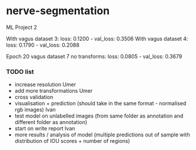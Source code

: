 # nerve-segmentation
ML Project 2


With vagus dataset 3: loss: 0.1200 - val_loss: 0.3506
With vagus dataset 4: loss: 0.1790 - val_loss: 0.2088


Epoch 20 vagus dataset 7 no transforms: loss: 0.0805 - val_loss: 0.3679


### TODO list
* increase resolution Umer
* add more transformations Umer
* cross validation 
* visualisation + prediction (should take in the same format - normalised rgb images) Ivan
* test model on unlabelled images (from same folder as annotation and different folder as annotation)
* start on write report Ivan
* more results / analysis of model (multiple predictions out of sample with distribution of IOU scores + number of regions)